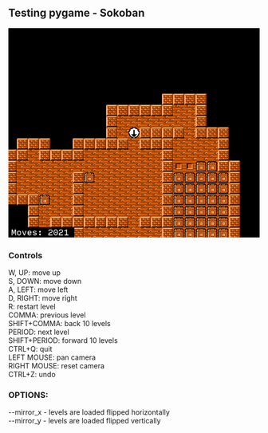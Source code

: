 
## Testing pygame - Sokoban ##

![preview image](<preview.png>)

### Controls ###

W, UP: move up  
S, DOWN: move down  
A, LEFT: move left  
D, RIGHT: move right  
R: restart level  
COMMA: previous level  
SHIFT+COMMA: back 10 levels  
PERIOD: next level  
SHIFT+PERIOD: forward 10 levels  
CTRL+Q: quit  
LEFT MOUSE: pan camera  
RIGHT MOUSE: reset camera  
CTRL+Z: undo  

### OPTIONS: ###
--mirror_x - levels are loaded flipped horizontally  
--mirror_y - levels are loaded flipped vertically
